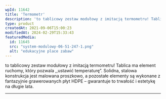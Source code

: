```yaml
---
wpId: 11642
title: 'Termometr'
description: 'to tablicowy zestaw modułowy z imitacją termometru! Tablica ma element ruchomy, który pozwala ,,ustawić temperaturę". Solidna, stalowa konstrukcja jest malowana proszkowo, a pozostałe elementy są wykonane z fantazyjnie grawerowanych płyt HDPE – gwarantuje to trwałość i estetykę na długie lata.'
type: product
createdAt: 2021-09-06T15:00:23
modifiedAt: 2024-02-29T15:33:43
featuredMedia:
  id: 11645
  src: "system-modulowy-06-51-247-1.png"
  alt: "edukacyjne place zabaw"
---
```



to tablicowy zestaw modułowy z imitacją termometru! Tablica ma element ruchomy, który pozwala ,,ustawić temperaturę”. Solidna, stalowa konstrukcja jest malowana proszkowo, a pozostałe elementy są wykonane z fantazyjnie grawerowanych płyt HDPE – gwarantuje to trwałość i estetykę na długie lata.

* * *